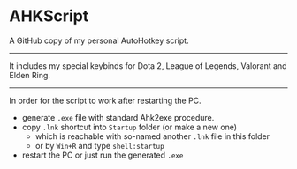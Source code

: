 # AHKScript

A GitHub copy of my personal AutoHotkey script. 

---

It includes my special keybinds for Dota 2, League of Legends, Valorant and Elden Ring.

---

In order for the script to work after restarting the PC.
*  generate `.exe` file with standard Ahk2exe procedure.
* copy `.lnk` shortcut into `Startup` folder (or make a new one)
  * which is reachable with so-named another `.lnk` file in this folder
  * or by `Win+R` and type `shell:startup`
* restart the PC or just run the generated `.exe`